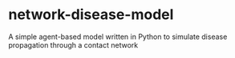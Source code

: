 # network-disease-model
A simple agent-based model written in Python to simulate disease propagation through a contact network 

